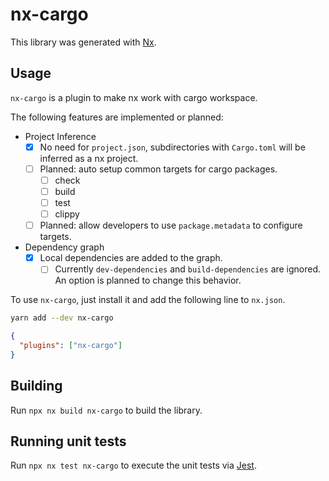 # nx-cargo

This library was generated with [Nx](https://nx.dev).

## Usage

`nx-cargo` is a plugin to make nx work with cargo workspace.

The following features are implemented or planned:

- Project Inference
  - [x] No need for `project.json`, subdirectories with `Cargo.toml` will be inferred as a nx project.
  - [ ] Planned: auto setup common targets for cargo packages.
    - [ ] check
    - [ ] build
    - [ ] test
    - [ ] clippy
  - [ ] Planned: allow developers to use `package.metadata` to configure targets.
- Dependency graph
  - [x] Local dependencies are added to the graph.
    - [ ] Currently `dev-dependencies` and `build-dependencies` are ignored. An option is planned to change this behavior.

To use `nx-cargo`, just install it and add the following line to `nx.json`.

```sh
yarn add --dev nx-cargo
```

```json
{
  "plugins": ["nx-cargo"]
}
```

## Building

Run `npx nx build nx-cargo` to build the library.

## Running unit tests

Run `npx nx test nx-cargo` to execute the unit tests via [Jest](https://jestjs.io).
